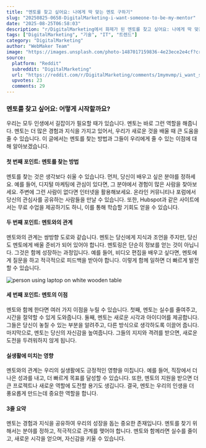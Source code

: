 ```yaml
---
title: "멘토를 찾고 싶어요: 나에게 딱 맞는 멘토 구하기"
slug: "20250825-0658-DigitalMarketing-i-want-someone-to-be-my-mentor"
date: "2025-08-25T06:58:03"
description: "r/DigitalMarketing에서 화제가 된 멘토를 찾고 싶어요: 나에게 딱 맞는 멘토 구하기에 대한 깊이 있는 분석과 인사이트"
tags: ["DigitalMarketing", "기술", "IT", "트렌드"]
category: "DigitalMarketing"
author: "WebMaker Team"
image: "https://images.unsplash.com/photo-1487017159836-4e23ece2e4cf?crop=entropy&cs=tinysrgb&fit=max&fm=jpg&ixid=M3w3OTU0NDF8MHwxfHNlYXJjaHwzNXx8dGVjaG5vbG9neXxlbnwxfDB8fHwxNzU2MDcyNjcxfDA&ixlib=rb-4.1.0&q=80&w=1080"
source:
  platform: "Reddit"
  subreddit: "DigitalMarketing"
  url: "https://reddit.com/r/DigitalMarketing/comments/1mymvmp/i_want_someone_to_be_my_mentor/"
  upvotes: 23
  comments: 29
---
```


### 멘토를 찾고 싶어요: 어떻게 시작할까요?

우리는 모두 인생에서 길잡이가 필요할 때가 있습니다. 멘토는 바로 그런 역할을 해줍니다. 멘토는 더 많은 경험과 지식을 가지고 있어서, 우리가 새로운 것을 배울 때 큰 도움을 줄 수 있습니다. 이 글에서는 멘토를 찾는 방법과 그들이 우리에게 줄 수 있는 이점에 대해 알아보겠습니다.

#### 첫 번째 포인트: 멘토를 찾는 방법

멘토를 찾는 것은 생각보다 쉬울 수 있습니다. 먼저, 당신이 배우고 싶은 분야를 정하세요. 예를 들어, 디지털 마케팅에 관심이 있다면, 그 분야에서 경험이 많은 사람을 찾아보세요. 주변에 그런 사람이 없다면 인터넷을 활용해보세요. 온라인 커뮤니티나 포럼에서 당신의 관심사를 공유하는 사람들을 만날 수 있습니다. 또한, Hubspot과 같은 사이트에서는 무료 수업을 제공하기도 하니, 이를 통해 학습할 기회도 얻을 수 있습니다.

#### 두 번째 포인트: 멘토와의 관계

멘토와의 관계는 쌍방향 도로와 같습니다. 멘토는 당신에게 지식과 조언을 주지만, 당신도 멘토에게 배울 준비가 되어 있어야 합니다. 멘토링은 단순히 정보를 얻는 것이 아닙니다. 그것은 함께 성장하는 과정입니다. 예를 들어, 비디오 편집을 배우고 싶다면, 멘토에게 질문을 하고 적극적으로 피드백을 받아야 합니다. 이렇게 함께 일하면 더 빠르게 발전할 수 있습니다.

![person using laptop on white wooden table](https://images.unsplash.com/photo-1520607162513-77705c0f0d4a?crop=entropy&cs=tinysrgb&fit=max&fm=jpg&ixid=M3w3OTU0NDF8MHwxfHNlYXJjaHw1fHxidXNpbmVzc3xlbnwxfDB8fHwxNzU2MDcyNjcyfDA&ixlib=rb-4.1.0&q=80&w=1080)

#### 세 번째 포인트: 멘토의 이점

멘토와 함께 한다면 여러 가지 이점을 누릴 수 있습니다. 첫째, 멘토는 실수를 줄여주고, 시간을 절약할 수 있게 도와줍니다. 둘째, 멘토는 새로운 시각과 아이디어를 제공합니다. 그들은 당신이 놓칠 수 있는 부분을 알려주고, 다른 방식으로 생각하도록 이끌어 줍니다. 마지막으로, 멘토는 당신의 자신감을 높여줍니다. 그들의 지지와 격려를 받으면, 새로운 도전을 두려워하지 않게 됩니다.

#### 실생활에 미치는 영향

멘토와의 관계는 우리의 실생활에도 긍정적인 영향을 미칩니다. 예를 들어, 직장에서 더 나은 성과를 내고, 더 빠르게 목표를 달성할 수 있습니다. 또한, 멘토의 지원을 받으면 더 큰 프로젝트나 새로운 역할에 도전할 용기도 생깁니다. 결국, 멘토는 우리의 인생을 더 풍요롭게 만드는데 중요한 역할을 합니다.

#### 3줄 요약

멘토는 경험과 지식을 공유하여 우리의 성장을 돕는 중요한 존재입니다. 멘토를 찾기 위해서는 분야를 정하고, 적극적으로 관계를 맺어야 합니다. 멘토와 함께라면 실수를 줄이고, 새로운 시각을 얻으며, 자신감을 키울 수 있습니다.